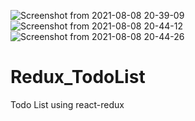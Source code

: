 ![Screenshot from 2021-08-08 20-39-09](https://user-images.githubusercontent.com/77434014/128655522-0e43c88a-438e-4c5e-8b65-60a28cf2b774.png)
![Screenshot from 2021-08-08 20-44-12](https://user-images.githubusercontent.com/77434014/128655532-c4697335-03db-47db-a2c8-a3d50f85e769.png)
![Screenshot from 2021-08-08 20-44-26](https://user-images.githubusercontent.com/77434014/128655541-0416eddf-1160-49fa-b40b-435d442410ef.png)
# Redux_TodoList
Todo List using react-redux

